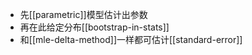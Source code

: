 - 先[[parametric]]模型估计出参数
- 再在此给定分布[[bootstrap-in-stats]]
- 和[[mle-delta-method]]一样都可估计[[standard-error]]